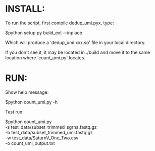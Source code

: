 # INSTALL:

To run the script, first compile dedup_umi.pyx, type:

   $python setup.py build_ext --inplace

Which will produce a 'dedup_umi.xxx.so' file in your local directory. 

If you don't see it, it may be located in ./build and move it to the 
same location where 'count_umi.py' locates. 


# RUN:

Show help message:

   $python count_umi.py -h

Test run:

   $python count_umi.py \
		-s test_data/subset_trimmed_sgrna.fastq.gz \
		-b test_data/subset_trimmed_umi.fastq.gz \
    		-w test_data/SaturnV_One_Two.csv \
		-o count_umi_output.txt


